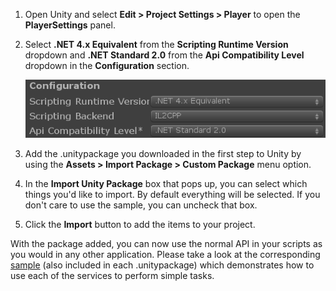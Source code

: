 1. Open Unity and select **Edit > Project Settings > Player** to open the **PlayerSettings** panel.

1. Select **.NET 4.x Equivalent** from the **Scripting Runtime Version** dropdown and **.NET Standard 2.0** from the **Api Compatibility Level** dropdown in the **Configuration** section.

   ![Scripting Configuration dialog](../media/unity-player-config-2018.png)

1. Add the .unitypackage you downloaded in the first step to Unity by using the **Assets > Import Package > Custom Package** menu option.

1. In the **Import Unity Package** box that pops up, you can select which things you'd like to import.  By default everything will be selected.  If you don't care to use the sample, you can uncheck that box.

1. Click the **Import** button to add the items to your project.

With the package added, you can now use the normal API in your scripts as you would in any other application.  Please take a look at the corresponding [sample](https://aka.ms/azsdks-unity) (also included in each .unitypackage) which demonstrates how to use each of the services to perform simple tasks.
